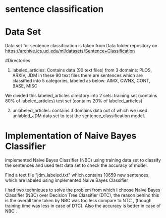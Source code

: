 # sentence classification

# Data Set
Data set for sentence classification is taken from  Data folder repository on https://archive.ics.uci.edu/ml/datasets/Sentence+Classification

#Directories
1. labeled_articles: Contains data (90 text files) from 3 domains:
    PLOS, ARXIV, JDM
in these 90 text files there are sentences which are classified into 5 categories, labeled as below:
AIMX, OWNX, CONT, BASE, MISC

We divided this labeled_articles directory into 2 sets:
training set (contains 80% of labeled_articles)
test set (contains 20% of labeled_articles)

2. unlabeled_articles: contains 3 domains data out of which we used unlabled_JDM data set to test the sentence_classification model.

# Implementation of Naive Bayes Classifier

implemented Naive Bayes Classifier (NBC) using training data set to classify the sentences and used test data set to check the accuracy of model.

Find a text file "jdm_labeled.txt" which contains 10659 new sentences, which are labeled using implemented Naive Bayes Classifier


I had two techniques to solve the problem from which I choose Naive Bayes Classifier (NBC) over Decision Tree Classifier (DTC), the reason behind this is the overall time taken by NBC was too less compare to NTC , (though training time was less in case of DTC).
Also the accuracy is better in case of NBC .
